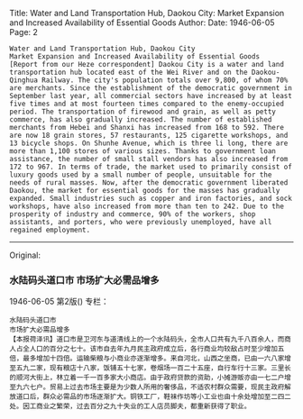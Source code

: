 Title: Water and Land Transportation Hub, Daokou City: Market Expansion and Increased Availability of Essential Goods
Author:
Date: 1946-06-05
Page: 2

    Water and Land Transportation Hub, Daokou City
    Market Expansion and Increased Availability of Essential Goods
    [Report from our Heze correspondent] Daokou City is a water and land transportation hub located east of the Wei River and on the Daokou-Qinghua Railway. The city's population totals over 9,800, of whom 70% are merchants. Since the establishment of the democratic government in September last year, all commercial sectors have increased by at least five times and at most fourteen times compared to the enemy-occupied period. The transportation of firewood and grain, as well as petty commerce, has also gradually increased. The number of established merchants from Hebei and Shanxi has increased from 168 to 592. There are now 18 grain stores, 57 restaurants, 125 cigarette workshops, and 13 bicycle shops. On Shunhe Avenue, which is three li long, there are more than 1,100 stores of various sizes. Thanks to government loan assistance, the number of small stall vendors has also increased from 172 to 967. In terms of trade, the market used to primarily consist of luxury goods used by a small number of people, unsuitable for the needs of rural masses. Now, after the democratic government liberated Daokou, the market for essential goods for the masses has gradually expanded. Small industries such as copper and iron factories, and sock workshops, have also increased from more than ten to 242. Due to the prosperity of industry and commerce, 90% of the workers, shop assistants, and porters, who were previously unemployed, have all regained employment.



<hr /> 

Original: 


### 水陆码头道口市  市场扩大必需品增多

1946-06-05
第2版()
专栏：

    水陆码头道口市
    市场扩大必需品增多
    【本报荷泽讯】道口市是卫河东与道清线上的一个水陆码头，全市人口共有九千八百余人，而商人占全人口的百分之七十。该市自去年九月民主政府成立后，各行商业均较敌占时至少增加五倍，最多增加十四倍。运输柴粮与小商业亦逐渐增多。来自河北，山西之坐商，已由一六八家增至五九二家，现有粮店十八家，饭铺五十七家，卷烟场一百二十五座，自行车行十三家。三里长的顺河大街上，林立着一千一百多家大小商店。由于政府贷款的资助，小摊游贩亦由一七二户增至九六七户。贸易上过去市场主要是为少数人所用的奢侈品，不适农村群众需要，现民主政府解放道口后，群众必需品的市场逐渐扩大。铜铁工厂，鞋袜作坊等小工业也由十余处增加至二四二处。因工商业之繁荣，过去百分之九十失业的工人店员脚夫，都重新获得了职业。
